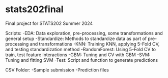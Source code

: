 # stats202final
Final project for STATS202 Summer 2024

Scripts:
-EDA: Data exploration, pre-processing, some transformations and general setup
-Standardize: Methods to standardize data as part of pre-processing and transformations
-KNN: Training KNN, applying 5-Fold CV, and testing standardization method
-RandomForest: Using 5-Fold CV to train, test feature interactions
-GBM: Tuning and CV with GBM
-SVM: Tuning and fitting SVM
-Test: Script and function to generate predictions

CSV Folder:
-Sample submission
-Prediction files



